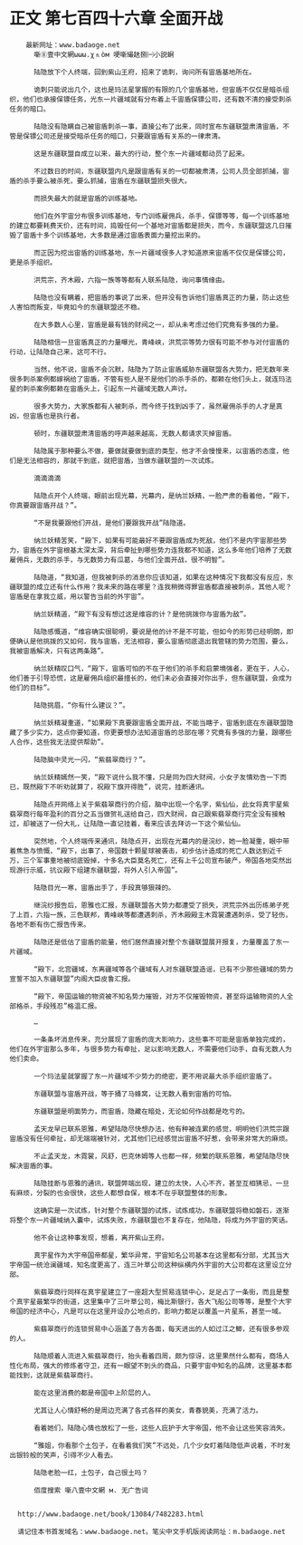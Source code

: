 # 正文 第七百四十六章 全面开战
        最新网址：www.badaoge.net
          噺⑧壹中文網ωωω.χ⒏òм 哽噺繓赽捌㈠小説蛧
      
          陆隐放下个人终端，回到紫山王府，招来了诡刺，询问所有宙盾基地所在。
      
          诡刺只能说出几个，这也是玛法星掌握的有限的几个宙盾基地，但宙盾不仅仅是暗杀组织，他们也承接保镖任务，光东一片疆域就有分布着上千宙盾保镖公司，还有数不清的接受刺杀任务的暗口。
      
          陆隐没有隐瞒自己被宙盾刺杀一事，直接公布了出来，同时宣布东疆联盟肃清宙盾，不管是保镖公司还是接受暗杀任务的暗口，只要跟宙盾有关系的一律肃清。
      
          这是东疆联盟自成立以来，最大的行动，整个东一片疆域都动员了起来。
      
          不过数日的时间，东疆联盟内凡是跟宙盾有关的一切都被肃清，公司人员全部抓捕，宙盾的杀手要么被杀死，要么抓捕，宙盾在东疆联盟损失很大。
      
          而损失最大的就是宙盾的训练基地。
      
          他们在外宇宙分布很多训练基地，专门训练雇佣兵，杀手，保镖等等，每一个训练基地的建立都要耗费天价，还有时间，捣毁任何一个基地对宙盾都是损失，而今，东疆联盟这几日摧毁了宙盾十多个训练基地，大多数是通过宙盾表面力量挖出来的。
      
          而正因为挖出宙盾的训练基地，东一片疆域很多人才知道原来宙盾不仅仅是保镖公司，更是杀手组织。
      
          洪荒宗，齐木殿，六指一族等等都有人联系陆隐，询问事情缘由。
      
          陆隐也没有瞒着，把宙盾的事说了出来，但并没有告诉他们宙盾真正的力量，防止这些人害怕而叛变，毕竟如今的东疆联盟还不稳。
      
          在大多数人心里，宙盾是最有钱的财阀之一，却从未考虑过他们究竟有多强的力量。
      
          陆隐相信一旦宙盾真正的力量曝光，青峰峡，洪荒宗等势力很有可能不参与对付宙盾的行动，让陆隐自己来，这可不行。
      
          当然，他不说，宙盾不会沉默，陆隐为了防止宙盾威胁东疆联盟各大势力，把无数年来很多刺杀案例都嫁祸给了宙盾，不管有些人是不是他们的杀手杀的，都赖在他们头上，就连玛法星的刺杀案例都赖在宙盾头上，引起东一片疆域无数人声讨。
      
          很多大势力，大家族都有人被刺杀，而今终于找到凶手了，虽然雇佣杀手的人才是真凶，但宙盾也是执行者。
      
          顿时，东疆联盟肃清宙盾的呼声越来越高，无数人都请求灭掉宙盾。
      
          陆隐属于那种要么不做，要做就要做到底的类型，他才不会慢慢来，以宙盾的态度，他们是无法相容的，那就干到底，就把宙盾，当做东疆联盟的一次试炼。
      
          滴滴滴滴
      
          陆隐点开个人终端，眼前出现光幕，光幕内，是纳兰妖精，一脸严肃的看着他，“殿下，你真要跟宙盾开战？”。
      
          “不是我要跟他们开战，是他们要跟我开战”陆隐道。
      
          纳兰妖精苦笑，“殿下，如果有可能最好不要跟宙盾成为死敌，他们不是内宇宙那些势力，宙盾在外宇宙根基太深太深，背后牵扯到哪些势力连我都不知道，这么多年他们培养了无数雇佣兵，无数的杀手，与无数势力有瓜葛，与他们全面开战，很不明智”。
      
          陆隐道，“我知道，但我被刺杀的消息你应该知道，如果在这种情况下我都没有反应，东疆联盟的成立还有什么作用？我未来的路在哪里？连我稍微得罪宙盾都直接被刺杀，其他人呢？宙盾是在拿我立威，用以警告当前的外宇宙”。
      
          纳兰妖精道，“殿下有没有想过这是维容的计？是他挑拨你与宙盾为敌”。
      
          陆隐感慨道，“维容确实很聪明，要说是他的计不是不可能，但如今的形势已经明朗，即便确认是他挑拨的又如何，我与宙盾，无法相容，要么宙盾彻底退出我管辖的势力范围，要么，我被宙盾解决，只有这两条路”。
      
          纳兰妖精叹口气，“殿下，宙盾可怕的不在于他们的杀手和启蒙境强者，更在于，人心，他们善于引导恐慌，这是雇佣兵组织最擅长的，他们未必会直接对你出手，但东疆联盟，会成为他们的目标”。
      
          陆隐挑眉，“你有什么建议？”。
      
          纳兰妖精凝重道，“如果殿下真要跟宙盾全面开战，不能当瞎子，宙盾到底在东疆联盟隐藏了多少实力，这点你要知道，你更要想办法知道宙盾的总部在哪？究竟有多强的力量，跟哪些人合作，这些我无法提供帮助”。
      
          陆隐脑中灵光一闪，“紫翡翠商行？”。
      
          纳兰妖精嫣然一笑，“殿下说什么我不懂，只是同为四大财阀，小女子友情劝告一下而已，既然殿下不听劝就算了，祝殿下旗开得胜”，说完，挂断通讯。
      
          陆隐点开网络上关于紫翡翠商行的介绍，脑中出现一个名字，紫仙仙，此女将真宇星紫翡翠商行每年盈利的百分之五当做贺礼送给自己，四大财阀，自己跟紫翡翠商行完全没有接触过，却被送了一份大礼，让陆隐一直记挂着，看来应该去拜访一下这个紫仙仙。
      
          突然地，个人终端传来通讯，陆隐点开，出现在光幕内的是浣纱，她一脸凝重，眼中带着焦急与愤慨，“殿下，出事了，帝国数十颗星球被袭击，初步估计造成的死亡人数达到近千万，三个军事重地被彻底毁掉，十多名大臣莫名死亡，还有上千公司宣布破产，帝国各地突然出现游行示威，抗议殿下组建东疆联盟，将外人引入帝国”。
      
          陆隐目光一寒，宙盾出手了，手段真够狠辣的。
      
          继浣纱报告后，恩雅也汇报，东疆联盟各大势力都遭受了损失，洪荒宗外出历练弟子死了上百，六指一族，三色联邦，青峰峡等都遭遇刺杀，齐木殿殿主木霓裳遭遇刺杀，受了轻伤，各地不断有伤亡报告传来。
      
          陆隐还是低估了宙盾的能量，他们居然直接对整个东疆联盟展开报复，力量覆盖了东一片疆域。
      
          “殿下，北宫疆域，东离疆域等各个疆域有人对东疆联盟造谣，已有不少那些疆域的势力宣誓不加入东疆联盟”内阁大臣皮鲁汇报。
      
          “殿下，帝国运输的物资被不知名势力摧毁，对方不仅摧毁物资，甚至将运输物资的人全部格杀，手段残忍”格温汇报。
      
          …
      
          一条条坏消息传来，充分展现了宙盾的庞大影响力，这些事不可能是宙盾单独完成的，他们在外宇宙那么多年，与很多势力有牵扯，足以影响无数人，不需要他们动手，自有无数人为他们卖命。
      
          一个玛法星就掌握了东一片疆域不少势力的绝密，更不用说最大杀手组织宙盾了。
      
          东疆联盟与宙盾开战，等于捅了马蜂窝，让无数人看到宙盾的可怕。
      
          东疆联盟是明面势力，而宙盾，隐藏在暗处，无论如何作战都是吃亏的。
      
          孟天龙早已联系恩雅，希望陆隐尽快想办法，他有种被连累的感觉，明明他们洪荒宗跟宙盾没有任何牵扯，却无端端被针对，尤其他们已经感觉出宙盾不好惹，会带来非常大的麻烦。
      
          不止孟天龙，木霓裳，风舒，巴克休姆等人也都一样，频繁的联系恩雅，希望陆隐尽快解决宙盾的事。
      
          陆隐挂断与恩雅的通讯，联盟弊端出现，建立的太快，人心不齐，甚至互相猜忌，一旦有麻烦，分裂的也会很快，这些人都想自保，根本不在乎联盟整体的形象。
      
          这确实是一次试炼，针对整个东疆联盟的试炼，试炼成功，东疆联盟将稳如磐石，逐渐将整个东一片疆域纳入囊中，试炼失败，东疆联盟也不复存在，他陆隐，将成为外宇宙的笑话。
      
          他不会让这种事发现，想着，离开紫山王府。
      
          真宇星作为大宇帝国帝都星，繁华异常，宇宙知名公司基本在这里都有分部，尤其当大宇帝国一统沧澜疆域，知名度更高了，连三叶草公司这种纵横内外宇宙的大公司都在这里设立分部。
      
          紫翡翠商行同样在真宇星建立了一座超大型贸易连锁中心，足足占了一条街，而且是整个真宇星最繁华的街道，这里集中了三叶草公司，梅比斯银行，各大飞船公司等等，是整个大宇帝国的经济中心，凡是可以在这里开设办公地点的，影响力都足以覆盖一片星系，甚至一域。
      
          紫翡翠商行的连锁贸易中心涵盖了各方各面，每天进出的人如过江之鲫，还有很多参观的人。
      
          陆隐顺着人流进入紫翡翠商行，抬头看着四周，颇为惊讶，这里果然什么都有，商场人性化布局，强大的修炼者守卫，还有一眼望不到头的商品，只要宇宙中知名的品牌，这里基本都能找到，这就是紫翡翠商行。
      
          能在这里消费的都是帝国中上阶层的人。
      
          尤其让人心情舒畅的是周边充满了各式各样的美女，青春貌美，充满了活力。
      
          看着她们，陆隐心情也放松了一些，这些人庇护于大宇帝国，他不会让这些笑容消失。
      
          “雅姐，你看那个土包子，在看着我们笑”不远处，几个少女盯着陆隐低声说着，不时发出银铃般的笑声，引得不少人看去。
      
          陆隐老脸一红，土包子，自己很土吗？
      
          佰度搜索 噺八壹中文網 м. 无广告词
      
      
      http://www.badaoge.net/book/13084/7482283.html
      
      请记住本书首发域名：www.badaoge.net。笔尖中文手机版阅读网址：m.badaoge.net